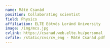 ```yaml
---
name: Máté Csanád
position: Collaborating scientist
field: Physics
affiliation: ELTE Eötvös Loránd University
image: /img/mcs.jpg
cvlink: https://csanad.web.elte.hu/personal
cvfile: /static/cvs/cv_eng - Máté Csanád.pdf
---
```

